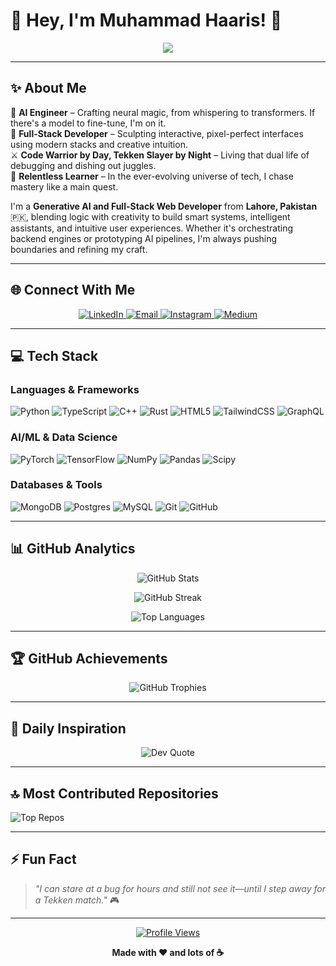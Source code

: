 # 👋 Hey, I'm Muhammad Haaris! 🚀

<p align="center">
  <img src="https://readme-typing-svg.herokuapp.com/?lines=AI+Engineer+%7C+Full-Stack+Developer;Generative+AI+Specialist;Neural+Networks+Enthusiast;Code+Warrior+by+Day;Tekken+Slayer+by+Night&font=Fira%20Code&center=true&width=440&height=45&color=f75c7e&vCenter=true&size=22&pause=1000" />
</p>

---

## ✨ About Me

🧬 **AI Engineer** – Crafting neural magic, from whispering to transformers. If there's a model to fine-tune, I'm on it.  
🧩 **Full-Stack Developer** – Sculpting interactive, pixel-perfect interfaces using modern stacks and creative intuition.  
⚔️ **Code Warrior by Day, Tekken Slayer by Night** – Living that dual life of debugging and dishing out juggles.  
🧠 **Relentless Learner** – In the ever-evolving universe of tech, I chase mastery like a main quest.  

I'm a **Generative AI and Full-Stack Web Developer** from **Lahore, Pakistan** 🇵🇰, blending logic with creativity to build smart systems, intelligent assistants, and intuitive user experiences. Whether it's orchestrating backend engines or prototyping AI pipelines, I'm always pushing boundaries and refining my craft.

---

## 🌐 Connect With Me

<p align="center">
  <a href="https://linkedin.com/in/haaris278/" target="_blank">
    <img src="https://img.shields.io/badge/LinkedIn-%230077B5.svg?style=for-the-badge&logo=linkedin&logoColor=white" alt="LinkedIn" />
  </a>
  <a href="mailto:muhammad.haaris2003@gmail.com">
    <img src="https://img.shields.io/badge/Email-D14836?style=for-the-badge&logo=gmail&logoColor=white" alt="Email" />
  </a>
  <a href="https://instagram.com/haaris278" target="_blank">
    <img src="https://img.shields.io/badge/Instagram-%23E4405F.svg?style=for-the-badge&logo=Instagram&logoColor=white" alt="Instagram" />
  </a>
  <a href="https://medium.com/@muhammad.haaris2003" target="_blank">
    <img src="https://img.shields.io/badge/Medium-12100E?style=for-the-badge&logo=medium&logoColor=white" alt="Medium" />
  </a>
</p>

---

## 💻 Tech Stack

### **Languages & Frameworks**
![Python](https://img.shields.io/badge/python-3670A0?style=for-the-badge&logo=python&logoColor=ffdd54)
![TypeScript](https://img.shields.io/badge/typescript-%23007ACC.svg?style=for-the-badge&logo=typescript&logoColor=white)
![C++](https://img.shields.io/badge/c++-%2300599C.svg?style=for-the-badge&logo=c%2B%2B&logoColor=white)
![Rust](https://img.shields.io/badge/rust-%23000000.svg?style=for-the-badge&logo=rust&logoColor=white)
![HTML5](https://img.shields.io/badge/html5-%23E34F26.svg?style=for-the-badge&logo=html5&logoColor=white)
![TailwindCSS](https://img.shields.io/badge/tailwindcss-%2338B2AC.svg?style=for-the-badge&logo=tailwind-css&logoColor=white)
![GraphQL](https://img.shields.io/badge/-GraphQL-E10098?style=for-the-badge&logo=graphql&logoColor=white)

### **AI/ML & Data Science**
![PyTorch](https://img.shields.io/badge/PyTorch-%23EE4C2C.svg?style=for-the-badge&logo=PyTorch&logoColor=white)
![TensorFlow](https://img.shields.io/badge/TensorFlow-%23FF6F00.svg?style=for-the-badge&logo=TensorFlow&logoColor=white)
![NumPy](https://img.shields.io/badge/numpy-%23013243.svg?style=for-the-badge&logo=numpy&logoColor=white)
![Pandas](https://img.shields.io/badge/pandas-%23150458.svg?style=for-the-badge&logo=pandas&logoColor=white)
![Scipy](https://img.shields.io/badge/SciPy-%230C55A5.svg?style=for-the-badge&logo=scipy&logoColor=%white)

### **Databases & Tools**
![MongoDB](https://img.shields.io/badge/MongoDB-%234ea94b.svg?style=for-the-badge&logo=mongodb&logoColor=white)
![Postgres](https://img.shields.io/badge/postgres-%23316192.svg?style=for-the-badge&logo=postgresql&logoColor=white)
![MySQL](https://img.shields.io/badge/mysql-4479A1.svg?style=for-the-badge&logo=mysql&logoColor=white)
![Git](https://img.shields.io/badge/git-%23F05033.svg?style=for-the-badge&logo=git&logoColor=white)
![GitHub](https://img.shields.io/badge/github-%23121011.svg?style=for-the-badge&logo=github&logoColor=white)

---

## 📊 GitHub Analytics

<div align="center">
  
  ![GitHub Stats](https://github-readme-stats.vercel.app/api?username=MuhammadHaaris278&theme=tokyonight&hide_border=false&include_all_commits=true&count_private=true)
  
  ![GitHub Streak](https://github-readme-streak-stats.herokuapp.com/?user=MuhammadHaaris278&theme=tokyonight&hide_border=false)
  
  ![Top Languages](https://github-readme-stats.vercel.app/api/top-langs/?username=MuhammadHaaris278&theme=tokyonight&hide_border=false&include_all_commits=true&count_private=true&layout=compact)

</div>

---

## 🏆 GitHub Achievements

<div align="center">
  
  ![GitHub Trophies](https://github-profile-trophy.vercel.app/?username=MuhammadHaaris278&theme=tokyonight&no-frame=false&no-bg=false&margin-w=4)

</div>

---

## 💭 Daily Inspiration

<div align="center">

![Dev Quote](https://quotes-github-readme.vercel.app/api?type=horizontal&theme=dark)

</div>

---

## 🔝 Most Contributed Repositories

![Top Repos](https://github-contributor-stats.vercel.app/api?username=MuhammadHaaris278&limit=5&theme=tokyonight&combine_all_yearly_contributions=true)

---

## ⚡ Fun Fact

> _"I can stare at a bug for hours and still not see it—until I step away for a Tekken match."_ 🎮

---

<div align="center">

[![Profile Views](https://visitcount.itsvg.in/api?id=MuhammadHaaris278&icon=2&color=6)](https://visitcount.itsvg.in)

**Made with ❤️ and lots of ☕**

</div>
